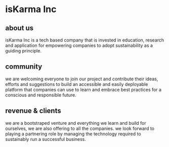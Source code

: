 # isKarma Inc

## about us
 isKarma Inc is a tech based company that is invested in education, research and application for empowering companies to adopt sustainability as a guiding principle. 

## community
 we are welcoming everyone to join our project and contribute their ideas, efforts and suggestions to build an accessible and easily deployable platform that companies can use to learn and embrace best practices for a conscious and responsible future.

## revenue & clients
 we are a bootstraped venture and everything we learn and build for ourselves, we are also offering to all the companies. we look forward to playing a partnering role by managing the technology required to sustainably run a successful business.

